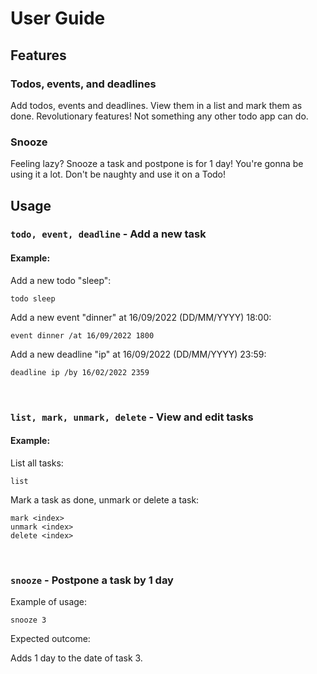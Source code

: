 # User Guide

## Features 



### Todos, events, and deadlines

Add todos, events and deadlines. View them in a list and mark them as done. Revolutionary features! Not something any other todo app can do.

### Snooze

Feeling lazy? Snooze a task and postpone is for 1 day! You're gonna be using it a lot. Don't be naughty and use it on a Todo!


## Usage

### `todo, event, deadline` - Add a new task

#### Example:

Add a new todo "sleep":
```
todo sleep
```
Add a new event "dinner" at 16/09/2022 (DD/MM/YYYY) 18:00:
```
event dinner /at 16/09/2022 1800
```
Add a new deadline "ip" at 16/09/2022 (DD/MM/YYYY) 23:59:
```
deadline ip /by 16/02/2022 2359
```
<br>

### `list, mark, unmark, delete` - View and edit tasks

#### Example:

List all tasks:
```
list
```

Mark a task as done, unmark or delete a task:
```
mark <index>
unmark <index>
delete <index>
```
<br>

### `snooze` - Postpone a task by 1 day

Example of usage: 

`snooze 3`

Expected outcome:

Adds 1 day to the date of task 3.